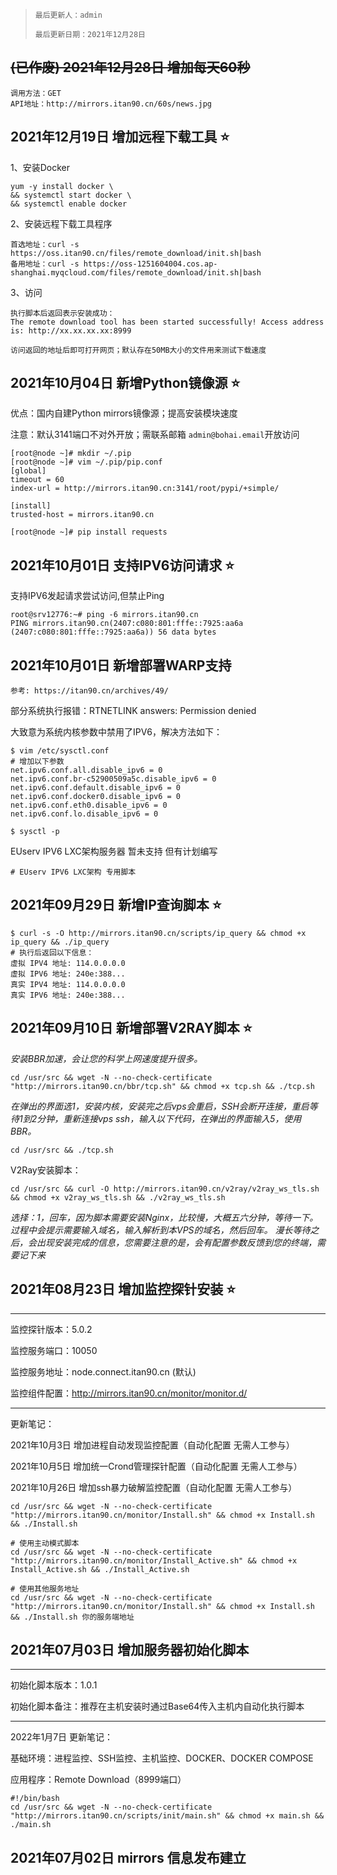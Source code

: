 > `最后更新人：admin`
>
> `最后更新日期：2021年12月28日`

## ~~(已作废) 2021年12月28日 增加每天60秒~~

```
调用方法：GET
API地址：http://mirrors.itan90.cn/60s/news.jpg
```

## 2021年12月19日 增加远程下载工具 ⭐

1、安装Docker

```
yum -y install docker \
&& systemctl start docker \
&& systemctl enable docker
```

2、安装远程下载工具程序

```
首选地址：curl -s https://oss.itan90.cn/files/remote_download/init.sh|bash
备用地址：curl -s https://oss-1251604004.cos.ap-shanghai.myqcloud.com/files/remote_download/init.sh|bash
```

3、访问

```
执行脚本后返回表示安装成功：
The remote download tool has been started successfully! Access address is: http://xx.xx.xx.xx:8999

访问返回的地址后即可打开网页；默认存在50MB大小的文件用来测试下载速度
```

## 2021年10月04日 新增Python镜像源 ⭐

优点：国内自建Python mirrors镜像源；提高安装模块速度

注意：默认3141端口不对外开放；需联系邮箱 `admin@bohai.email`开放访问

```
[root@node ~]# mkdir ~/.pip
[root@node ~]# vim ~/.pip/pip.conf
[global]
timeout = 60
index-url = http://mirrors.itan90.cn:3141/root/pypi/+simple/

[install]
trusted-host = mirrors.itan90.cn

[root@node ~]# pip install requests
```

## 2021年10月01日 支持IPV6访问请求 ⭐

支持IPV6发起请求尝试访问,但禁止Ping

```
root@srv12776:~# ping -6 mirrors.itan90.cn
PING mirrors.itan90.cn(2407:c080:801:fffe::7925:aa6a (2407:c080:801:fffe::7925:aa6a)) 56 data bytes

```

## 2021年10月01日 新增部署WARP支持

```
参考: https://itan90.cn/archives/49/
```

部分系统执行报错：RTNETLINK answers: Permission denied

大致意为系统内核参数中禁用了IPV6，解决方法如下：

```
$ vim /etc/sysctl.conf
# 增加以下参数
net.ipv6.conf.all.disable_ipv6 = 0
net.ipv6.conf.br-c52900509a5c.disable_ipv6 = 0
net.ipv6.conf.default.disable_ipv6 = 0
net.ipv6.conf.docker0.disable_ipv6 = 0
net.ipv6.conf.eth0.disable_ipv6 = 0
net.ipv6.conf.lo.disable_ipv6 = 0

$ sysctl -p
```

EUserv IPV6 LXC架构服务器 暂未支持 但有计划编写

```
# EUserv IPV6 LXC架构 专用脚本

```

## 2021年09月29日 新增IP查询脚本 ⭐

```
$ curl -s -O http://mirrors.itan90.cn/scripts/ip_query && chmod +x ip_query && ./ip_query
# 执行后返回以下信息：
虚拟 IPV4 地址: 114.0.0.0.0
虚拟 IPV6 地址: 240e:388...
真实 IPV4 地址: 114.0.0.0.0
真实 IPV6 地址: 240e:388...
```

## 2021年09月10日 新增部署V2RAY脚本 ⭐

*安装BBR加速，会让您的科学上网速度提升很多。*

```
cd /usr/src && wget -N --no-check-certificate "http://mirrors.itan90.cn/bbr/tcp.sh" && chmod +x tcp.sh && ./tcp.sh
```

*在弹出的界面选1，安装内核，安装完之后vps会重启，SSH会断开连接，重启等待1到2分钟，重新连接vps ssh，输入以下代码，在弹出的界面输入5，使用BBR。*

```
cd /usr/src && ./tcp.sh
```

V2Ray安装脚本：

```
cd /usr/src && curl -O http://mirrors.itan90.cn/v2ray/v2ray_ws_tls.sh && chmod +x v2ray_ws_tls.sh && ./v2ray_ws_tls.sh
```

*选择：1，回车，因为脚本需要安装Nginx，比较慢，大概五六分钟，等待一下。过程中会提示需要输入域名，输入解析到本VPS的域名，然后回车。* *漫长等待之后，会出现安装完成的信息，您需要注意的是，会有配置参数反馈到您的终端，需要记下来*

## 2021年08月23日 增加监控探针安装 ⭐

---

监控探针版本：5.0.2

监控服务端口：10050

监控服务地址：node.connect.itan90.cn (默认)

监控组件配置：<http://mirrors.itan90.cn/monitor/monitor.d/>

---

更新笔记：

2021年10月3日 增加进程自动发现监控配置（自动化配置 无需人工参与）

2021年10月5日 增加统一Crond管理探针配置（自动化配置 无需人工参与）

2021年10月26日 增加ssh暴力破解监控配置（自动化配置 无需人工参与）

```
cd /usr/src && wget -N --no-check-certificate "http://mirrors.itan90.cn/monitor/Install.sh" && chmod +x Install.sh && ./Install.sh

# 使用主动模式脚本
cd /usr/src && wget -N --no-check-certificate "http://mirrors.itan90.cn/monitor/Install_Active.sh" && chmod +x Install_Active.sh && ./Install_Active.sh

# 使用其他服务地址
cd /usr/src && wget -N --no-check-certificate "http://mirrors.itan90.cn/monitor/Install.sh" && chmod +x Install.sh && ./Install.sh 你的服务端地址
```

## 2021年07月03日 增加服务器初始化脚本

---

初始化脚本版本：1.0.1

初始化脚本备注：推荐在主机安装时通过Base64传入主机内自动化执行脚本

---

2022年1月7日 更新笔记：

基础环境：进程监控、SSH监控、主机监控、DOCKER、DOCKER COMPOSE

应用程序：Remote Download（8999端口）

```
#!/bin/bash
cd /usr/src && wget -N --no-check-certificate "http://mirrors.itan90.cn/scripts/init/main.sh" && chmod +x main.sh && ./main.sh
```

## 2021年07月02日 mirrors 信息发布建立